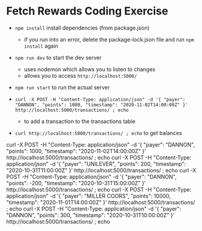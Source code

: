 # Fetch Rewards Coding Exercise
- `npm install` install dependencies (from package.json)
  - if you run into an error, delete the package-lock.json file and run `npm install` again
- `npm run dev` to start the dev server
  - uses nodemon which allows you to listen to changes
  - allows you to access `http://localhost:5000/`
- `npm run start` to run the actual server


- `curl -X POST -H "Content-Type: application/json" -d '{ "payer": "DANNON", "points": 1000, "timestamp": "2020-11-02T14:00:00Z" }' http://localhost:5000/transactions/ ; echo`
  - to add a transaction to the transactions table
- `curl http://localhost:5000/transactions/ ; echo` to get balances






curl -X POST -H "Content-Type: application/json" -d '{ "payer": "DANNON", "points": 1000, "timestamp": "2020-11-02T14:00:00Z" }' http://localhost:5000/transactions/ ; echo
curl -X POST -H "Content-Type: application/json" -d '{ "payer": "UNILEVER", "points": 200, "timestamp": "2020-10-31T11:00:00Z" }' http://localhost:5000/transactions/ ; echo
curl -X POST -H "Content-Type: application/json" -d '{ "payer": "DANNON", "points": -200, "timestamp": "2020-10-31T15:00:00Z" }' http://localhost:5000/transactions/ ; echo
curl -X POST -H "Content-Type: application/json" -d '{ "payer": "MILLER COORS", "points": 10000, "timestamp": "2020-11-01T14:00:00Z" }' http://localhost:5000/transactions/ ; echo
curl -X POST -H "Content-Type: application/json" -d '{ "payer": "DANNON", "points": 300, "timestamp": "2020-10-31T10:00:00Z" }' http://localhost:5000/transactions/ ; echo